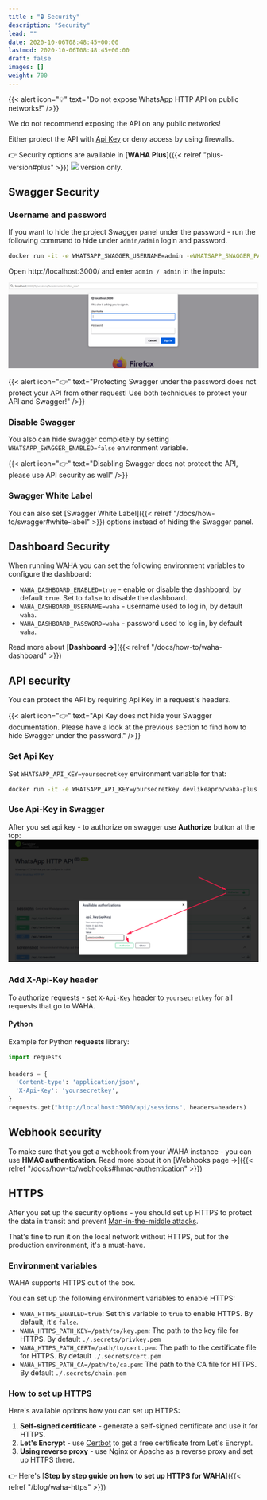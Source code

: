```yaml
---
title : "🔒 Security"
description: "Security"
lead: ""
date: 2020-10-06T08:48:45+00:00
lastmod: 2020-10-06T08:48:45+00:00
draft: false
images: []
weight: 700
---
```

{{< alert icon="💡" text="Do not expose WhatsApp HTTP API on public networks!" />}}

We do not recommend exposing the API on any public networks!

Either protect the API with [Api Key](https://www.fortinet.com/resources/cyberglossary/api-key) or deny access by using
firewalls.

👉 Security options are available in [**WAHA Plus**]({{< relref "plus-version#plus" >}}) ![](/images/versions/plus.png) version only.

## Swagger Security
### Username and password
If you want to hide the project Swagger panel under the password - run the following command to hide under `admin/admin`
login and password.

```bash
docker run -it -e WHATSAPP_SWAGGER_USERNAME=admin -eWHATSAPP_SWAGGER_PASSWORD=admin devlikeapro/waha-plus
```

Open http://localhost:3000/ and enter `admin / admin` in the inputs:

![](swagger-basic-auth.png)

{{< alert icon="👉" text="Protecting Swagger under the password does not protect your API from other request! Use both techniques to protect your API and Swagger!" />}}

### Disable Swagger
You also can hide swagger completely by setting `WHATSAPP_SWAGGER_ENABLED=false` environment variable.

{{< alert icon="👉" text="Disabling Swagger does not protect the API, please use API security as well" />}}

### Swagger White Label
You can also set [Swagger White Label]({{< relref "/docs/how-to/swagger#white-label" >}})
options instead of hiding the Swagger panel.


## Dashboard Security
When running WAHA you can set the following environment variables to configure the dashboard:
- `WAHA_DASHBOARD_ENABLED=true` - enable or disable the dashboard, by default `true`. Set to `false` to disable the dashboard.
- `WAHA_DASHBOARD_USERNAME=waha` - username used to log in, by default `waha`.
- `WAHA_DASHBOARD_PASSWORD=waha` - password used to log in, by default `waha`.

Read more about [**Dashboard ->**]({{< relref "/docs/how-to/waha-dashboard" >}})

## API security

You can protect the API by requiring Api Key in a request's headers.

{{< alert icon="👉" text="Api Key does not hide your Swagger documentation. Please have a look at the previous section to find how to hide Swagger under the password." />}}

### Set Api Key

Set `WHATSAPP_API_KEY=yoursecretkey` environment variable for that:

```bash
docker run -it -e WHATSAPP_API_KEY=yoursecretkey devlikeapro/waha-plus
```

### Use Api-Key in Swagger

After you set api key - to authorize on swagger use **Authorize** button at the top:
![](swagger-auth.png)

### Add X-Api-Key header

To authorize requests - set `X-Api-Key` header to `yoursecretkey` for all requests that go to WAHA.

#### Python
Example for Python **requests** library:

```python
import requests

headers = {
  'Content-type': 'application/json',
  'X-Api-Key': 'yoursecretkey',
}
requests.get("http://localhost:3000/api/sessions", headers=headers)
```

## Webhook security
To make sure that you get a webhook from your WAHA instance - you can use **HMAC authentication**.
Read more about it on [Webhooks page ->]({{< relref "/docs/how-to/webhooks#hmac-authentication" >}})

## HTTPS
After you set up the security options - you should set up HTTPS to protect the data in transit and prevent [Man-in-the-middle attacks](https://en.wikipedia.org/wiki/Man-in-the-middle_attack).

That's fine to run it on the local network without HTTPS, but for the production environment, it's a must-have.

### Environment variables
WAHA supports HTTPS out of the box.

You can set up the following environment variables to enable HTTPS:
- `WAHA_HTTPS_ENABLED=true`: Set this variable to `true` to enable HTTPS. By default, it's `false`.
- `WAHA_HTTPS_PATH_KEY=/path/to/key.pem`: The path to the key file for HTTPS. By default `./.secrets/privkey.pem`
- `WAHA_HTTPS_PATH_CERT=/path/to/cert.pem`: The path to the certificate file for HTTPS. By default `./.secrets/cert.pem`
- `WAHA_HTTPS_PATH_CA=/path/to/ca.pem`: The path to the CA file for HTTPS. By default `./.secrets/chain.pem`

### How to set up HTTPS
Here's available options how you can set up HTTPS:
1. **Self-signed certificate** - generate a self-signed certificate and use it for HTTPS.
2. **Let's Encrypt** - use [Certbot](https://certbot.eff.org/) to get a free certificate from Let's Encrypt.
3. **Using reverse proxy** - use Nginx or Apache as a reverse proxy and set up HTTPS there.

👉 Here's [**Step by step guide on how to set up HTTPS for WAHA**]({{< relref "/blog/waha-https" >}})

